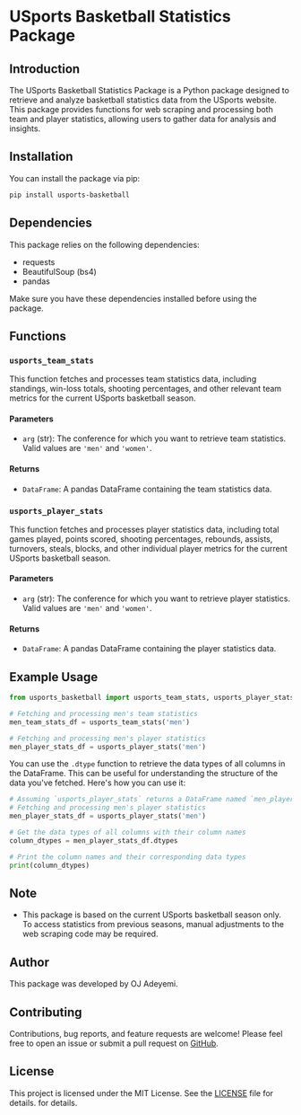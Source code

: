 # USports Basketball Statistics Package

## Introduction

The USports Basketball Statistics Package is a Python package designed to retrieve and analyze basketball statistics data from the USports website. This package provides functions for web scraping and processing both team and player statistics, allowing users to gather data for analysis and insights.

## Installation

You can install the package via pip:

```bash
pip install usports-basketball
```

## Dependencies

This package relies on the following dependencies:
- requests
- BeautifulSoup (bs4)
- pandas

Make sure you have these dependencies installed before using the package.

## Functions

### `usports_team_stats`

This function fetches and processes team statistics data, including standings, win-loss totals, shooting percentages, and other relevant team metrics for the current USports basketball season.

#### Parameters

- `arg` (str): The conference for which you want to retrieve team statistics. Valid values are `'men'` and `'women'`.

#### Returns

- `DataFrame`: A pandas DataFrame containing the team statistics data.

### `usports_player_stats`

This function fetches and processes player statistics data, including total games played, points scored, shooting percentages, rebounds, assists, turnovers, steals, blocks, and other individual player metrics for the current USports basketball season.

#### Parameters

- `arg` (str): The conference for which you want to retrieve player statistics. Valid values are `'men'` and `'women'`.

#### Returns

- `DataFrame`: A pandas DataFrame containing the player statistics data.

## Example Usage

```python
from usports_basketball import usports_team_stats, usports_player_stats

# Fetching and processing men's team statistics
men_team_stats_df = usports_team_stats('men')

# Fetching and processing men's player statistics
men_player_stats_df = usports_player_stats('men')
```

You can use the `.dtype` function to retrieve the data types of all columns in the DataFrame. This can be useful for understanding the structure of the data you've fetched. Here's how you can use it:

```python
# Assuming `usports_player_stats` returns a DataFrame named `men_player_stats_df`
# Fetching and processing men's player statistics
men_player_stats_df = usports_player_stats('men')

# Get the data types of all columns with their column names
column_dtypes = men_player_stats_df.dtypes

# Print the column names and their corresponding data types
print(column_dtypes)
```

## Note

- This package is based on the current USports basketball season only. To access statistics from previous seasons, manual adjustments to the web scraping code may be required.

## Author

This package was developed by OJ Adeyemi.

## Contributing

Contributions, bug reports, and feature requests are welcome! Please feel free to open an issue or submit a pull request on [GitHub](https://github.com/ojadeyemi/usports-basketball).

## License

This project is licensed under the MIT License. See the [LICENSE](LICENSE) file for details.
for details.
